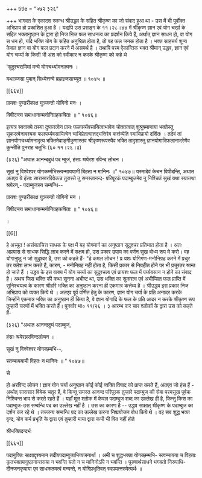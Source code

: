 +++
title = "५७२ ३२६"

+++
भागवत के एकादश स्कन्ध श्रीउद्धव के सहित श्रीकृष्ण का जो संवाद हुआ था - उस में भी पूर्वोक्त अभिप्राय हो प्रकाशित हुआ है । यद्यपि उस प्रसङ्ग के ११।२८।४४ में श्रीकृष्ण ज्ञान एवं योग चर्खा के सहित भक्तानुष्ठान के द्वारा हो निज निज फल साधनत्व का प्रदर्शन किये हैं, अर्थात् ज्ञान साधन हो, वा योग स धन हो, यदि भक्ति योग के सहित अनुष्ठित होता है, तो वह फल जनक होता है । भक्त साहचर्य शून्य केवल ज्ञान वा योग फल प्रदान करने में असमर्थ है । तथापि परम ऐकान्तिक भक्त श्रीमान् उद्धव, ज्ञान एवं योग चर्य्या के किसी भी अंश को स्वीकार न करके श्रीकृष्ण को कहे थे 

'सुदुश्चरामिमां मन्ये योगचर्थ्यामनात्मनः । 

यथाञ्जसा पुमान् सिध्येत्तन्मे ब्रह्मज्ञ्जसाच्युत ॥ १०४५ ॥ 

[[६६४]] 



प्रायशः पुण्डरीकाक्ष युञ्जन्तो योगिनो मनः । 

विषीदन्त्य समाधानान्मनोनिग्रहकषिताः ॥ ” १०४६॥ 

इत्यत्र स्ववाक्ये तस्या दुष्करत्वेन प्रायः फलपर्य्यवसायित्वाभावेन चोक्तत्वात् शुश्रूषमाणाया भक्तेस्तु सुकरत्वेनावश्यक फलपर्य्यवसायित्वेन चाभिप्रेतत्वात्तद्भत्तिरेव कर्त्तव्येति स्वाभिप्रायो दर्शितः । तदेवं तां ज्ञानयोगचर्थ्यामनादृत्य भक्तिमेवाङ्गीकुणास्तव श्रीकृष्णरूपस्यैव भक्ति तादृशास्तु ज्ञानयोगादिफलानादरेणैव कुन्तीति पुनराह चतुभिः (६० ११।२६।३) 

(३२६) "अथात आनन्ददुधं पद म्बुजं, हंसाः श्रयेरश रविन्द लोचन । 

सुखं नु विश्वेश्वर योगकर्म्मभिस्त्वन्माययामी बिहता न मानिनः ॥" १०४७॥ यस्मादेवं केचन विषीदन्ति, अथात अतएव ये हंसाः सारासारविवेकच तुरास्ते तु समस्तानन्द- परिपूरकं पदाम्बुजमेव नु निश्चितं सुखं यथा स्यात्तथा श्रयेरन्,- पदाम्बुजस्य सम्बन्धि-- 

प्रायशः पुण्डरीकाक्ष युञ्जन्तो योगिनो मन । 

विषीदन्त्य समाधानान्मनोनिग्रहकषिताः ॥ " १०४६॥ 

। 

[[6]]

हे अच्युत ! असंयतचित्त साधक के पक्ष में यह योगमार्ग का अनुष्ठान सुदुश्चर प्रतिभात होता है । अतः अप्रयास से साधक सिद्धि लाभ करने में सक्षम हो, उस प्रकार उपाय का वर्णन सुख बोध्य रूप मे करो। वह योगानुष्ठु न जो सुदुश्वर है, उस को कहते हैं- "हे कमल लोचन ! प्र यशः योगिगण-मनोनिग्रह करने में प्रचुर तर क्लेश लाभ करते हैं, कारण, - मनोनिग्रह नहीं होता है, किसी प्रकार से निग्रहीत होने पर भी प्रचुरतर श्रान्त हो जाते हैं । उद्धव के इस वाक्य में योग चर्य्या का सुदुश्चत्व एवं प्रायशः फल में पर्य्यवसान न होने का संवाद है। अथच जिस भक्ति की कथा सुनना अभीष्ट था, उस भक्ति का सुकरत्व एवं अभीप्सित फल प्राप्ति में सुनिश्चयत्व के कारण श्रीहरि भक्ति का अनुष्ठान करना ही एकमात्र कर्त्तव्य है । श्रीउद्धव इस प्रकार निज अभिप्राय को व्यक्त किये थे । अतएव पूर्व वर्णित हेतु के कारण, ज्ञान योग चर्या के प्रति अनादर करके जिन्होंने एकमात्र भक्ति का अनुष्ठान ही किया है, वे ज्ञान योगादि के फल के प्रति आदर न करके श्रीकृष्ण रूप तुम्हारी चरणों में भक्ति करते हैं। पुनर्वार भा० ११/२६ । ३ आरम्भ कर चार श्लोकों के द्वारा उस को कहते हैं- 

(३२६) "अथात आनन्ददुघं पदाम्बुजं, 

हंसाः श्रयेरन्नरविन्दलोचन । 

सुखं नु विश्वेश्वर योगकम्र्मभि--, 

स्तन्माययामी विहतः न मानिनः ॥ " १०४७॥ 

से 

हो अरविन्द लोचन ! ज्ञान योग चर्या अनुष्ठान कोई कोई व्यक्ति विषाद को प्राप्त करते हैं, अतएव जो हंस हैं - अर्थात् सारासार विवेक चतुर हैं, वे किन्तु समस्त आनन्द परिपूरक तुम्हारे पदाम्बुज की सेवा परमसुख पूर्वक निश्चिन्त भाव से करते रहते हैं । यहाँ मूल श्लोक में केवल पदाम्बुज शब्द का उल्लेख ही है, किन्तु किस का पदाम्बुज-उस सम्बन्धि पद का उल्लेख नहीं है । उस का कारण है -- उद्धव साक्षात् श्रीकृष्ण के पदाम्बुज का दर्शन कर रहे थे । तज्जन्य सम्बन्धि पद का उल्लेख करना निष्प्रयोजन बोध किये थे । वह सब शुद्ध भक्त वृन्द, योग कर्म प्रभृति के द्वारा एवं तुम्हारी माया द्वारा कभी भी वित नहीं होते 

श्रीभक्तिदन्दर्भः 

[[६६५]]

पदानुक्तिः साक्षाद्दृश्यमान तदीयपदाम्बुजाभिव्यजनार्था । अमी च शुद्धभक्ता योगकम्र्म्मभि- स्त्वन्मायया च विहताः कृतभक्तयनुष्ठानान्तराया न भवन्ति यतो न च मानिनोऽपि न भवन्ति । पुरुषार्थसाधने भगवतो निरुपाधि-दीनजनकृपाया एव साधकतमत्वं मन्यन्ते, न योगिप्रभृतिवत् स्वप्रयत्नस्येत्यर्थः ॥ 
